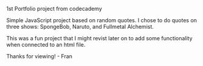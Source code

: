 1st Portfolio project from codecademy

Simple JavaScript project based on random quotes. I chose to do quotes on three shows: SpongeBob, Naruto, and Fullmetal Alchemist.

This was a fun project that I might revist later on to add some functionality when connected to an html file.


Thanks for viewing! - Fran
